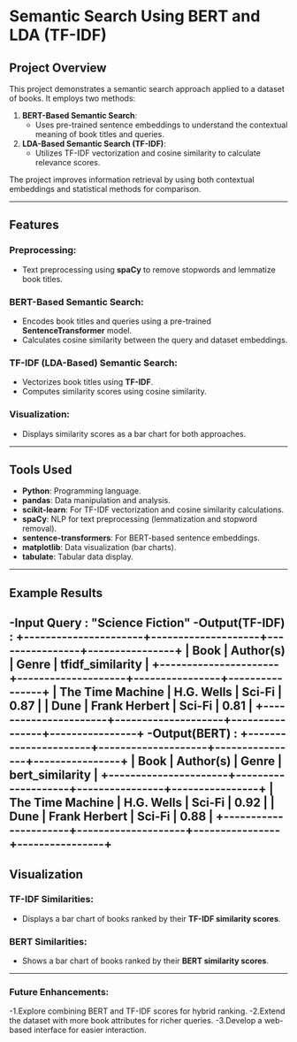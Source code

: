 # Semantic Search Using BERT and LDA (TF-IDF)

## Project Overview
This project demonstrates a semantic search approach applied to a dataset of books. It employs two methods:

1. **BERT-Based Semantic Search**:  
   - Uses pre-trained sentence embeddings to understand the contextual meaning of book titles and queries.  
2. **LDA-Based Semantic Search (TF-IDF)**:  
   - Utilizes TF-IDF vectorization and cosine similarity to calculate relevance scores.

The project improves information retrieval by using both contextual embeddings and statistical methods for comparison.

---

## Features

### Preprocessing:
- Text preprocessing using **spaCy** to remove stopwords and lemmatize book titles.

### BERT-Based Semantic Search:
- Encodes book titles and queries using a pre-trained **SentenceTransformer** model.
- Calculates cosine similarity between the query and dataset embeddings.

### TF-IDF (LDA-Based) Semantic Search:
- Vectorizes book titles using **TF-IDF**.
- Computes similarity scores using cosine similarity.

### Visualization:
- Displays similarity scores as a bar chart for both approaches.

---


## Tools Used
- **Python**: Programming language.
- **pandas**: Data manipulation and analysis.
- **scikit-learn**: For TF-IDF vectorization and cosine similarity calculations.
- **spaCy**: NLP for text preprocessing (lemmatization and stopword removal).
- **sentence-transformers**: For BERT-based sentence embeddings.
- **matplotlib**: Data visualization (bar charts).
- **tabulate**: Tabular data display.
  
---

## Example Results
-**Input Query** : "Science Fiction"
-**Output(TF-IDF)** :
+----------------------+--------------------+----------------+----------------+
|        Book          |      Author(s)    |     Genre      | tfidf_similarity |
+----------------------+--------------------+----------------+----------------+
| The Time Machine     | H.G. Wells        | Sci-Fi         |       0.87       |
| Dune                 | Frank Herbert     | Sci-Fi         |       0.81       |
+----------------------+--------------------+----------------+----------------+
-**Output(BERT)** :
+----------------------+--------------------+----------------+----------------+
|        Book          |      Author(s)    |     Genre      | bert_similarity |
+----------------------+--------------------+----------------+----------------+
| The Time Machine     | H.G. Wells        | Sci-Fi         |       0.92       |
| Dune                 | Frank Herbert     | Sci-Fi         |       0.88       |
+----------------------+--------------------+----------------+----------------+
---
## Visualization

### TF-IDF Similarities:
- Displays a bar chart of books ranked by their **TF-IDF similarity scores**.

### BERT Similarities:
- Shows a bar chart of books ranked by their **BERT similarity scores**.
---
### Future Enhancements:
-1.Explore combining BERT and TF-IDF scores for hybrid ranking.
-2.Extend the dataset with more book attributes for richer queries.
-3.Develop a web-based interface for easier interaction.

